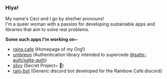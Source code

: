### Hiya!

My name's Ceci and I go by she/her pronouns! <br/>
I'm a queer woman with a passion for developing sustainable apps and libraries that aim to solve real problems.

**Some such apps I'm working on~**

- [rains.cafe](https://github.com/rain-cafe/rains.cafe) (Homepage of my Org!)
- [umbreon](https://github.com/rain-cafe/umbreon) (Authentication library intended to supercede [@salte-auth/salte-auth](https://github.com/salte-auth/salte-auth))
- [silvy](https://github.com/rain-cafe/rains.cafe) (Secret Project~ 🤫)
- [rain-bot](https://github.com/rain-cafe-xiv/rain-bot) (Generic discord bot developed for the Rainbow Café discord)
